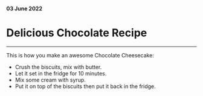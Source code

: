 #### 03 June 2022
# Delicious Chocolate Recipe
___
This is how you make an awesome Chocolate Cheesecake:
* Crush the biscuits, mix with butter.
* Let it set in the fridge for 10 minutes.
* Mix some cream with syrup.
* Put it on top of the biscuits then put it back in the fridge.